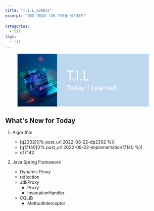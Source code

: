 ```yaml
---
title: "T.I.L_220822"
excerpt: "매일 매일의 나의 자취를 남겨보자"

categories:
  - til
tags:
  - til
---
```

<figure>
    <img src="/assets/images/til_image.png">
</figure>

## What's New for Today   
1. Algorithm
    - [q2302]({% post_url 2022-08-22-dp2302 %})
    - [q17140]({% post_url 2022-08-22-implementation17140 %})
    - q17142

2. Java Spring Framework
    - Dynamic Proxy
    - reflection
    - JdkProxy
        - Proxy
        - InvocationHandler
    - CGLIB
        - MethodInterceptor



  




